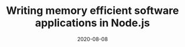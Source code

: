 ---
title: "Writing memory efficient software applications in Node.js"
date: "2020-08-08"
link: "https://medium.com/dev-bits/writing-memory-efficient-software-applications-in-node-js-5575f646b67f"
---